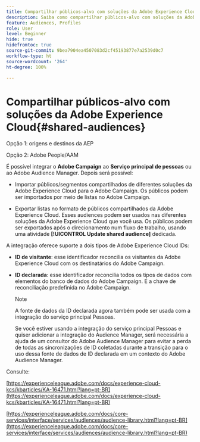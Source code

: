 ```yaml
---
title: Compartilhar públicos-alvo com soluções da Adobe Experience Cloud
description: Saiba como compartilhar públicos-alvo com soluções da Adobe Experience Cloud
feature: Audiences, Profiles
role: User
level: Beginner
hide: true
hidefromtoc: true
source-git-commit: 9bea7904ea4507083d2cf45193877e7a2539d0c7
workflow-type: ht
source-wordcount: '264'
ht-degree: 100%

---
```


# Compartilhar públicos-alvo com soluções da Adobe Experience Cloud{#shared-audiences}

Opção 1: origens e destinos da AEP

Opção 2: Adobe People/AAM

É possível integrar o **Adobe Campaign** ao **Serviço principal de pessoas** ou ao Adobe Audience Manager. Depois será possível:

* Importar públicos/segmentos compartilhados de diferentes soluções da Adobe Experience Cloud para o Adobe Campaign. Os públicos podem ser importados por meio de listas no Adobe Campaign.

* Exportar listas no formato de públicos  compartilhados da Adobe Experience Cloud. Esses audiences podem ser usados nas diferentes soluções da Adobe Experience Cloud que você usa. Os públicos podem ser exportados após o direcionamento num fluxo de trabalho, usando uma atividade **[!UICONTROL Update shared audience]** dedicada.

A integração oferece suporte a dois tipos de Adobe Experience Cloud IDs:

* **ID de visitante**: esse identificador reconcilia os visitantes da Adobe Experience Cloud com os destinatários do Adobe Campaign.
* **ID declarada**: esse identificador reconcilia todos os tipos de dados com elementos do banco de dados do Adobe Campaign. É a chave de reconciliação predefinida no Adobe Campaign.

   >[!NOTE]
   >
   > A fonte de dados da ID declarada agora também pode ser usada com a integração do serviço principal Pessoas.
   >
   >Se você estiver usando a integração do serviço principal Pessoas e quiser adicionar a integração do Audience Manager, será necessária a ajuda de um consultor do Adobe Audience Manager para evitar a perda de todas as sincronizações de ID coletadas durante a transição para o uso dessa fonte de dados de ID declarada em um contexto do Adobe Audience Manager.

Consulte:

[https://experienceleague.adobe.com/docs/experience-cloud-kcs/kbarticles/KA-16471.html?lang=pt-BR](https://experienceleague.adobe.com/docs/experience-cloud-kcs/kbarticles/KA-16471.html?lang=pt-BR)

[https://experienceleague.adobe.com/docs/core-services/interface/services/audiences/audience-library.html?lang=pt-BR](https://experienceleague.adobe.com/docs/core-services/interface/services/audiences/audience-library.html?lang=pt-BR)
